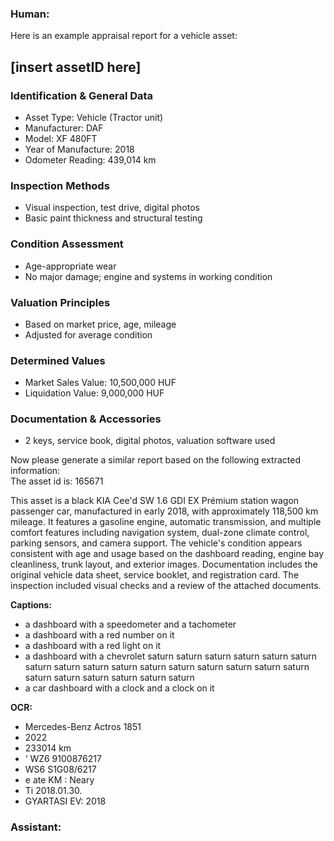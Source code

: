 ### Human:

Here is an example appraisal report for a vehicle asset:

## [insert assetID here]
### Identification & General Data
- Asset Type: Vehicle (Tractor unit)
- Manufacturer: DAF
- Model: XF 480FT
- Year of Manufacture: 2018
- Odometer Reading: 439,014 km

### Inspection Methods
- Visual inspection, test drive, digital photos
- Basic paint thickness and structural testing

### Condition Assessment
- Age-appropriate wear
- No major damage; engine and systems in working condition

### Valuation Principles
- Based on market price, age, mileage
- Adjusted for average condition

### Determined Values
- Market Sales Value: 10,500,000 HUF
- Liquidation Value: 9,000,000 HUF

### Documentation & Accessories
- 2 keys, service book, digital photos, valuation software used

Now please generate a similar report based on the following extracted information:    
The asset id is: 165671

This asset is a black KIA Cee'd SW 1.6 GDI EX Prémium station wagon passenger car, manufactured in early 2018, with approximately 118,500 km mileage. It features a gasoline engine, automatic transmission, and multiple comfort features including navigation system, dual-zone climate control, parking sensors, and camera support. The vehicle's condition appears consistent with age and usage based on the dashboard reading, engine bay cleanliness, trunk layout, and exterior images. Documentation includes the original vehicle data sheet, service booklet, and registration card.
The inspection included visual checks and a review of the attached documents.

**Captions:**
- a dashboard with a speedometer and a tachometer
- a dashboard with a red number on it
- a dashboard with a red light on it
- a dashboard with a chevrolet saturn saturn saturn saturn saturn saturn saturn saturn saturn saturn saturn saturn saturn saturn saturn saturn saturn saturn saturn saturn saturn saturn
- a car dashboard with a clock and a clock on it

**OCR:**
- Mercedes-Benz Actros 1851
- 2022
- 233014 km
- ‘ WZ6 9100876217
- WS6 S1G08/6217
- e ate KM : Neary
- Ti 2018.01.30.
- GYARTASI EV: 2018


### Assistant:

